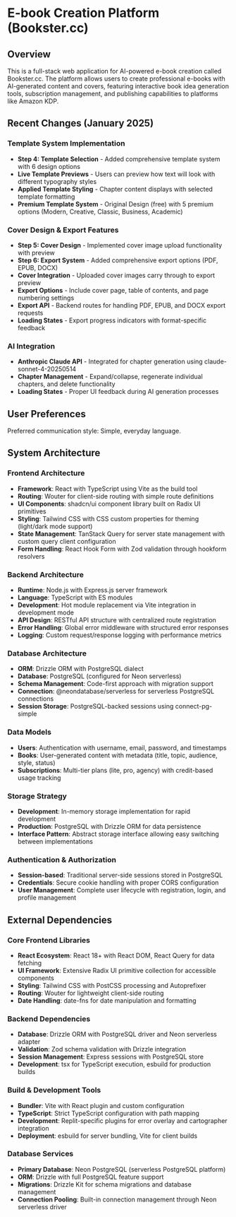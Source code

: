 # E-book Creation Platform (Bookster.cc)

## Overview

This is a full-stack web application for AI-powered e-book creation called Bookster.cc. The platform allows users to create professional e-books with AI-generated content and covers, featuring interactive book idea generation tools, subscription management, and publishing capabilities to platforms like Amazon KDP.

## Recent Changes (January 2025)

### Template System Implementation
- **Step 4: Template Selection** - Added comprehensive template system with 6 design options
- **Live Template Previews** - Users can preview how text will look with different typography styles
- **Applied Template Styling** - Chapter content displays with selected template formatting
- **Premium Template System** - Original Design (free) with 5 premium options (Modern, Creative, Classic, Business, Academic)

### Cover Design & Export Features  
- **Step 5: Cover Design** - Implemented cover image upload functionality with preview
- **Step 6: Export System** - Added comprehensive export options (PDF, EPUB, DOCX)
- **Cover Integration** - Uploaded cover images carry through to export preview
- **Export Options** - Include cover page, table of contents, and page numbering settings
- **Export API** - Backend routes for handling PDF, EPUB, and DOCX export requests
- **Loading States** - Export progress indicators with format-specific feedback

### AI Integration
- **Anthropic Claude API** - Integrated for chapter generation using claude-sonnet-4-20250514
- **Chapter Management** - Expand/collapse, regenerate individual chapters, and delete functionality
- **Loading States** - Proper UI feedback during AI generation processes

## User Preferences

Preferred communication style: Simple, everyday language.

## System Architecture

### Frontend Architecture
- **Framework**: React with TypeScript using Vite as the build tool
- **Routing**: Wouter for client-side routing with simple route definitions
- **UI Components**: shadcn/ui component library built on Radix UI primitives
- **Styling**: Tailwind CSS with CSS custom properties for theming (light/dark mode support)
- **State Management**: TanStack Query for server state management with custom query client configuration
- **Form Handling**: React Hook Form with Zod validation through hookform resolvers

### Backend Architecture
- **Runtime**: Node.js with Express.js server framework
- **Language**: TypeScript with ES modules
- **Development**: Hot module replacement via Vite integration in development mode
- **API Design**: RESTful API structure with centralized route registration
- **Error Handling**: Global error middleware with structured error responses
- **Logging**: Custom request/response logging with performance metrics

### Database Architecture
- **ORM**: Drizzle ORM with PostgreSQL dialect
- **Database**: PostgreSQL (configured for Neon serverless)
- **Schema Management**: Code-first approach with migration support
- **Connection**: @neondatabase/serverless for serverless PostgreSQL connections
- **Session Storage**: PostgreSQL-backed sessions using connect-pg-simple

### Data Models
- **Users**: Authentication with username, email, password, and timestamps
- **Books**: User-generated content with metadata (title, topic, audience, style, status)
- **Subscriptions**: Multi-tier plans (lite, pro, agency) with credit-based usage tracking

### Storage Strategy
- **Development**: In-memory storage implementation for rapid development
- **Production**: PostgreSQL with Drizzle ORM for data persistence
- **Interface Pattern**: Abstract storage interface allowing easy switching between implementations

### Authentication & Authorization
- **Session-based**: Traditional server-side sessions stored in PostgreSQL
- **Credentials**: Secure cookie handling with proper CORS configuration
- **User Management**: Complete user lifecycle with registration, login, and profile management

## External Dependencies

### Core Frontend Libraries
- **React Ecosystem**: React 18+ with React DOM, React Query for data fetching
- **UI Framework**: Extensive Radix UI primitive collection for accessible components
- **Styling**: Tailwind CSS with PostCSS processing and Autoprefixer
- **Routing**: Wouter for lightweight client-side routing
- **Date Handling**: date-fns for date manipulation and formatting

### Backend Dependencies
- **Database**: Drizzle ORM with PostgreSQL driver and Neon serverless adapter
- **Validation**: Zod schema validation with Drizzle integration
- **Session Management**: Express sessions with PostgreSQL store
- **Development**: tsx for TypeScript execution, esbuild for production builds

### Build & Development Tools
- **Bundler**: Vite with React plugin and custom configuration
- **TypeScript**: Strict TypeScript configuration with path mapping
- **Development**: Replit-specific plugins for error overlay and cartographer integration
- **Deployment**: esbuild for server bundling, Vite for client builds

### Database Services
- **Primary Database**: Neon PostgreSQL (serverless PostgreSQL platform)
- **ORM**: Drizzle with full PostgreSQL feature support
- **Migrations**: Drizzle Kit for schema migrations and database management
- **Connection Pooling**: Built-in connection management through Neon serverless driver
